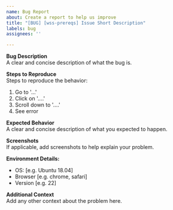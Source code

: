 ```yaml
---
name: Bug Report
about: Create a report to help us improve
title: "[BUG] [wss-prereqs] Issue Short Description"
labels: bug
assignees: ''

---
```


**Bug Description**  
A clear and concise description of what the bug is.

**Steps to Reproduce**  
Steps to reproduce the behavior:
1. Go to '...'
2. Click on '....'
3. Scroll down to '....'
4. See error

**Expected Behavior**  
A clear and concise description of what you expected to happen.

**Screenshots**  
If applicable, add screenshots to help explain your problem.

**Environment Details:**  
 - OS: [e.g. Ubuntu 18.04]
 - Browser [e.g. chrome, safari]
 - Version [e.g. 22]

**Additional Context**  
Add any other context about the problem here.
